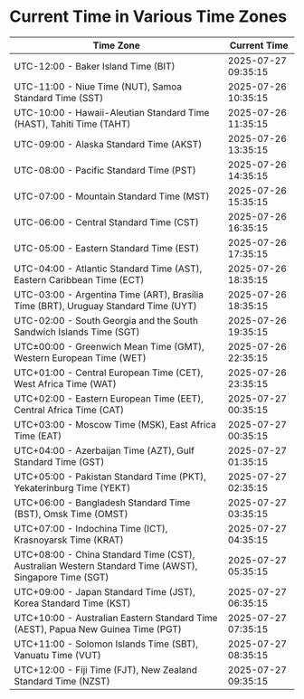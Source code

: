 # Current Time in Various Time Zones

| Time Zone | Current Time |
|-----------|--------------|
| UTC-12:00 - Baker Island Time (BIT) | 2025-07-27 09:35:15 |
| UTC-11:00 - Niue Time (NUT), Samoa Standard Time (SST) | 2025-07-26 10:35:15 |
| UTC-10:00 - Hawaii-Aleutian Standard Time (HAST), Tahiti Time (TAHT) | 2025-07-26 11:35:15 |
| UTC-09:00 - Alaska Standard Time (AKST) | 2025-07-26 13:35:15 |
| UTC-08:00 - Pacific Standard Time (PST) | 2025-07-26 14:35:15 |
| UTC-07:00 - Mountain Standard Time (MST) | 2025-07-26 15:35:15 |
| UTC-06:00 - Central Standard Time (CST) | 2025-07-26 16:35:15 |
| UTC-05:00 - Eastern Standard Time (EST) | 2025-07-26 17:35:15 |
| UTC-04:00 - Atlantic Standard Time (AST), Eastern Caribbean Time (ECT) | 2025-07-26 18:35:15 |
| UTC-03:00 - Argentina Time (ART), Brasília Time (BRT), Uruguay Standard Time (UYT) | 2025-07-26 18:35:15 |
| UTC-02:00 - South Georgia and the South Sandwich Islands Time (SGT) | 2025-07-26 19:35:15 |
| UTC±00:00 - Greenwich Mean Time (GMT), Western European Time (WET) | 2025-07-26 22:35:15 |
| UTC+01:00 - Central European Time (CET), West Africa Time (WAT) | 2025-07-26 23:35:15 |
| UTC+02:00 - Eastern European Time (EET), Central Africa Time (CAT) | 2025-07-27 00:35:15 |
| UTC+03:00 - Moscow Time (MSK), East Africa Time (EAT) | 2025-07-27 00:35:15 |
| UTC+04:00 - Azerbaijan Time (AZT), Gulf Standard Time (GST) | 2025-07-27 01:35:15 |
| UTC+05:00 - Pakistan Standard Time (PKT), Yekaterinburg Time (YEKT) | 2025-07-27 02:35:15 |
| UTC+06:00 - Bangladesh Standard Time (BST), Omsk Time (OMST) | 2025-07-27 03:35:15 |
| UTC+07:00 - Indochina Time (ICT), Krasnoyarsk Time (KRAT) | 2025-07-27 04:35:15 |
| UTC+08:00 - China Standard Time (CST), Australian Western Standard Time (AWST), Singapore Time (SGT) | 2025-07-27 05:35:15 |
| UTC+09:00 - Japan Standard Time (JST), Korea Standard Time (KST) | 2025-07-27 06:35:15 |
| UTC+10:00 - Australian Eastern Standard Time (AEST), Papua New Guinea Time (PGT) | 2025-07-27 07:35:15 |
| UTC+11:00 - Solomon Islands Time (SBT), Vanuatu Time (VUT) | 2025-07-27 08:35:15 |
| UTC+12:00 - Fiji Time (FJT), New Zealand Standard Time (NZST) | 2025-07-27 09:35:15 |
